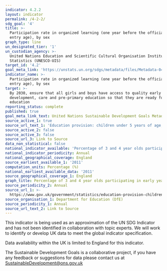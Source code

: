 ```yaml
---
indicator: 4.2.2
layout: indicator
permalink: /4-2-2/
sdg_goal: '4'
title: >-
  Participation rate in organized learning (one year before the official primary
  entry age), by sex
graph_type: line
un_designated_tier: '1'
un_custodian_agency: >-
  United Nations Education and Scientific Cultural Organisation Institute of
  Statistics (UNESCO-UIS)
target_id: '4.2'
goal_meta_link: 'https://unstats.un.org/sdgs/metadata/files/Metadata-04-02-02.pdf'
indicator_name: >-
  Participation rate in organized learning (one year before the official primary
  entry age), by sex
target: >-
  By 2030, ensure that all girls and boys have access to quality early childhood
  development, care and pre-primary education so that they are ready for primary
  education
reporting_status: complete
published: true
goal_meta_link_text: United Nations Sustainable Development Goals Metadata (pdf 223kB)
source_active_1: true
source_url_text_1: 'Education provision: children under 5 years of age, January 2017'
source_active_2: false
source_active_3: false
source_url_3: Link to Source
data_non_statistical: false
national_indicator_available: 'Percentage of 3 and 4 year olds participating in early years education '
national_indicator_periodicity: Annual
national_geographical_coverage: England
source_earliest_available_1: '2011'
computation_units: Percentage (%)
national_earliest_available_data: '2011'
source_geographical_coverage_1: England
graph_title: Percentage of 3 and 4 year olds participating in early years education
source_periodicity_2: Annual
source_url_1: >-
  https://www.gov.uk/government/statistics/education-provision-children-under-5-years-of-age-january-2017
source_organisation_1: Department for Education (DfE)
source_periodicity_1: Annual
source_url_text_2: Link to Source
---
```

This indicator is being used as an approximation of the UN SDG Indicator and has not been identified in collaboration with topic experts. We will work to identify or develop UK data to meet the global indicator specification.

Data availability within the UK is limited to England for this indicator.

The Sustainable Development Goals is a collaborative project, if you have any feedback or suggestions for data please contact us at <SustainableDevelopment@ons.gov.uk>  
